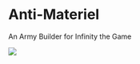 # Anti-Materiel

An Army Builder for Infinity the Game

![](https://github.com/cbadger85/Anti-Materiel/workflows/CI/badge.svg)
